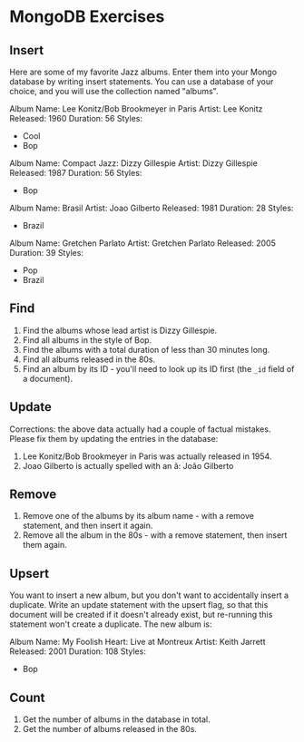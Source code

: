 # MongoDB Exercises

## Insert

Here are some of my favorite Jazz albums. Enter them into your Mongo database by writing insert statements. You can use a database of your choice, and you will use the collection named "albums".

Album Name: Lee Konitz/Bob Brookmeyer in Paris
Artist: Lee Konitz
Released: 1960
Duration: 56
Styles:
  * Cool
  * Bop

Album Name: Compact Jazz: Dizzy Gillespie
Artist: Dizzy Gillespie
Released: 1987
Duration: 56
Styles:
  * Bop

Album Name: Brasil
Artist: Joao Gilberto
Released: 1981
Duration: 28
Styles:
  * Brazil

Album Name: Gretchen Parlato
Artist: Gretchen Parlato
Released: 2005
Duration: 39
Styles:
  * Pop
  * Brazil

## Find

1. Find the albums whose lead artist is Dizzy Gillespie.
3. Find all albums in the style of Bop.
4. Find the albums with a total duration of less than 30 minutes long.
2. Find all albums released in the 80s.
5. Find an album by its ID - you'll need to look up its ID first (the `_id` field of a document).

## Update

Corrections: the above data actually had a couple of factual mistakes. Please fix them by updating the entries in the database:

1. Lee Konitz/Bob Brookmeyer in Paris was actually released in 1954.
2. Joao Gilberto is actually spelled with an ã: João Gilberto

## Remove

1. Remove one of the albums by its album name - with a remove statement, and then insert it again.
2. Remove all the album in the 80s - with a remove statement, then insert them again.

## Upsert

You want to insert a new album, but you don't want to accidentally insert a duplicate. Write an update statement with the upsert flag, so that this document will be created if it doesn't already exist, but re-running this statement won't create a duplicate. The new album is:

Album Name: My Foolish Heart: Live at Montreux
Artist: Keith Jarrett
Released: 2001
Duration: 108
Styles:
  * Bop

## Count

1. Get the number of albums in the database in total.
2. Get the number of albums released in the 80s.
